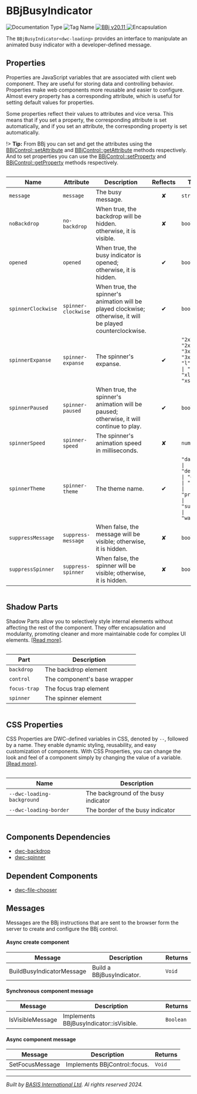 # BBjBusyIndicator
![Documentation Type](https://img.shields.io/badge/Documentation-dwc-%23006aff) ![Tag Name](https://img.shields.io/badge/Component-dwc--loading-%23006aff) <a href="https://documentation.basis.cloud/BASISHelp/WebHelp/bui/BBjBusyIndicator/BBjBusyIndicator.html" title="The BBj Control Name">
      <img src="https://img.shields.io/badge/Control-BBjBusyIndicator &#8599;-%23006aff" alt="BBj v20.11" />
    </a> ![Encapsulation](https://img.shields.io/badge/Encapsulation-shadow-%23006aff)

The `BBjBusyIndicator<dwc-loading>` provides an interface to manipulate an animated busy indicator with a developer-defined message.


## Properties 


Properties are JavaScript variables that are associated with client web component.
They are useful for storing data and controlling behavior. Properties make web components more reusable and easier to configure.
Almost every property has a corresponding attribute, which is useful for setting default values for properties.

Some properties reflect their values to attributes and vice versa. This means that if you set a property, the corresponding attribute is set automatically, and if you set an attribute, the corresponding property is set automatically.

!> **Tip:** From BBj you can set and get the attributes using the [BBjControl::setAttribute](https://documentation.basis.cloud/BASISHelp/WebHelp/bbjobjects/SysGui/bbjcontrol/BBjControl_setAttribute.htm)
and [BBjControl::getAttribute](https://documentation.basis.cloud/BASISHelp/WebHelp/bbjobjects/SysGui/bbjcontrol/BBjControl_getAttribute.htm) methods respectively.
And to set properties you can use the [BBjControl::setProperty](https://documentation.basis.cloud/BASISHelp/WebHelp/bbjobjects/SysGui/bbjcontrol/BBjControl_setProperty.htm) and [BBjControl::getProperty](https://documentation.basis.cloud/BASISHelp/WebHelp/bbjobjects/SysGui/bbjcontrol/BBjControl_getProperty.htm) methods respectively.
<div style="overflow-x: auto;">

| Name                 | Attribute             | Description                                                                                                 | Reflects | Type                                                                                 | Default       |
| -------------------- | --------------------- | ----------------------------------------------------------------------------------------------------------- | :------: | ------------------------------------------------------------------------------------ | ------------- |
| ``message``          | ``message``           | The busy message.                                                                                           | &#x2718; | ``string``                                                                           | ``''``        |
| ``noBackdrop``       | ``no-backdrop``       | When true, the backdrop will be hidden. otherwise, it is visible.                                           | &#x2718; | ``boolean``                                                                          | ``false``     |
| ``opened``           | ``opened``            | When true, the busy indicator is opened; otherwise, it is hidden.                                           | &#x2714; | ``boolean``                                                                          | ``false``     |
| ``spinnerClockwise`` | ``spinner-clockwise`` | When true, the spinner's animation will be played clockwise; otherwise, it will be played counterclockwise. | &#x2714; | ``boolean``                                                                          | ``true``      |
| ``spinnerExpanse``   | ``spinner-expanse``   | The spinner's expanse.                                                                                      | &#x2714; | ``"2xl" \| "2xs" \| "3xl" \| "3xs" \| "l" \| "m" \| "s" \| "xl" \| "xs"``            |               |
| ``spinnerPaused``    | ``spinner-paused``    | When true, the spinner's animation will be paused; otherwise, it will continue to play.                     | &#x2714; | ``boolean``                                                                          | ``false``     |
| ``spinnerSpeed``     | ``spinner-speed``     | The spinner's animation speed in milliseconds.                                                              | &#x2718; | ``number``                                                                           | ``1000``      |
| ``spinnerTheme``     | ``spinner-theme``     | The theme name.                                                                                             | &#x2714; | ``"danger" \| "default" \| "gray" \| "info" \| "primary" \| "success" \| "warning"`` | ``'default'`` |
| ``suppressMessage``  | ``suppress-message``  | When false, the message will be visible; otherwise, it is hidden.                                           | &#x2718; | ``boolean``                                                                          | ``false``     |
| ``suppressSpinner``  | ``suppress-spinner``  | When false, the spinner will be visible; otherwise, it is hidden.                                           | &#x2718; | ``boolean``                                                                          | ``false``     |


</div>

## Shadow Parts


Shadow Parts allow you to selectively style internal elements without affecting the rest of the component.
They offer encapsulation and modularity, promoting cleaner and more maintainable code for complex UI elements. [[Read more]](theme-engine/css-shadow-parts).
<div style="overflow-x: auto;">

| Part           | Description                  |
| -------------- | ---------------------------- |
| ``backdrop``   | The backdrop element         |
| ``control``    | The component's base wrapper |
| ``focus-trap`` | The focus trap element       |
| ``spinner``    | The spinner element          |


</div>

## CSS Properties


CSS Properties are DWC-defined variables in CSS, denoted by `--`, followed by a name.
They enable dynamic styling, reusability, and easy customization of components.
With CSS Properties, you can change the look and feel of a component simply by changing the value of a variable.
[[Read more]](theme-engine/css-variables).
<div style="overflow-x: auto;">

| Name                         | Description                          |
| ---------------------------- | ------------------------------------ |
| ``--dwc-loading-background`` | The background of the busy indicator |
| ``--dwc-loading-border``     | The border of the busy indicator     |


</div>

## Components Dependencies

- [dwc-backdrop](web-components/dwc-backdrop.md)
- [dwc-spinner](web-components/dwc-spinner.md)


## Dependent Components

- [dwc-file-chooser](web-components/dwc-file-chooser.md)


## Messages

Messages are the BBj instructions that are sent to the browser form the server to create and configure the BBj control.<!-- tabs:start -->

#### **Async create component**

| Message                   | Description               | Returns  |
| ------------------------- | ------------------------- | -------- |
| BuildBusyIndicatorMessage | Build a BBjBusyIndicator. | ``Void`` |


#### **Synchronous component message**

| Message          | Description                             | Returns     |
| ---------------- | --------------------------------------- | ----------- |
| IsVisibleMessage | Implements BBjBusyIndicator::isVisible. | ``Boolean`` |


#### **Async component message**

| Message         | Description                   | Returns  |
| --------------- | ----------------------------- | -------- |
| SetFocusMessage | Implements BBjControl::focus. | ``Void`` |


<!-- tabs:end -->



----------------------------------------------
*Built by [BASIS International Ltd](https://www.basis.cloud/). Al rights reserved 2024.*
